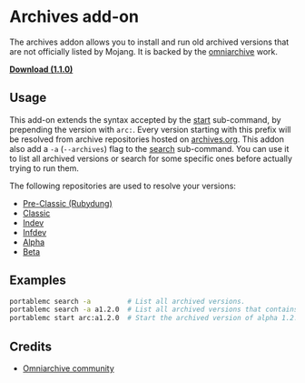 # Archives add-on
The archives addon allows you to install and run old archived versions that are not officially
listed by Mojang. It is backed by the [omniarchive](https://omniarchive.net/) work.

[**Download (1.1.0)**](https://downgit.github.io/#/home?url=https://github.com/mindstorm38/portablemc/tree/master/addons/archives)

## Usage
This add-on extends the syntax accepted by the [start](/README.md#start-the-game) sub-command, by 
prepending the version with `arc:`. Every version starting with this prefix will be resolved from
archive repositories hosted on [archives.org](https://archive.org). This addon also add a `-a` 
(`--archives`) flag to the [search](/README.md#search-for-versions) sub-command. You can use it to
list all archived versions or search for some specific ones before actually trying to run them.

The following repositories are used to resolve your versions:
- [Pre-Classic (Rubydung)](https://archive.org/details/Minecraft-JE-Pre-Classic)
- [Classic](https://archive.org/details/Minecraft-JE-Classic)
- [Indev](https://archive.org/details/Minecraft-JE-Indev)
- [Infdev](https://archive.org/details/Minecraft-JE-Infdev)
- [Alpha](https://archive.org/details/Minecraft-JE-Alpha)
- [Beta](https://archive.org/details/Minecraft-JE-Beta)

## Examples
```sh
portablemc search -a         # List all archived versions.
portablemc search -a a1.2.0  # List all archived versions that contains the string 'a1.2.0'.
portablemc start arc:a1.2.0  # Start the archived version of alpha 1.2.0.
```

## Credits
- [Omniarchive community](https://omniarchive.net/)
